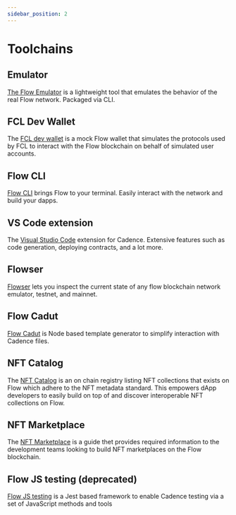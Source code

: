 ```yaml
---
sidebar_position: 2
---
```


# Toolchains

## Emulator

[The Flow Emulator](./emulator/index.md) is a lightweight tool that emulates the behavior of the real Flow network. Packaged via CLI.

## FCL Dev Wallet

The [FCL dev wallet](./fcl-dev-wallet/index.md) is a mock Flow wallet that simulates the protocols used by FCL to interact with the Flow blockchain on behalf of simulated user accounts.

## Flow CLI

[Flow CLI](./flow-cli/index.md) brings Flow to your terminal. Easily interact with the network and build your dapps.

## VS Code extension

The [Visual Studio Code](./vscode-extension/index.mdx) extension for Cadence. Extensive features such as code generation, deploying contracts, and a lot more.

## Flowser

[Flowser](https://flowser.dev/) lets you inspect the current state of any flow blockchain network emulator, testnet, and mainnet.

## Flow Cadut

[Flow Cadut](./flow-cadut/api.md) is Node based template generator to simplify interaction with Cadence files.

## NFT Catalog

The [NFT Catalog](./nft-catalog/overview.mdx) is an on chain registry listing NFT collections that exists on Flow which adhere to the NFT metadata standard. This empowers dApp developers to easily build on top of and discover interoperable NFT collections on Flow.

## NFT Marketplace

The [NFT Marketplace](./nft-marketplace/index.md) is a guide thet provides required information to the development teams looking to build NFT marketplaces on the Flow blockchain.

## Flow JS testing (deprecated)

[Flow JS testing](./flow-js-testing/index.md) is a Jest based framework to enable Cadence testing via a set of JavaScript methods and tools
